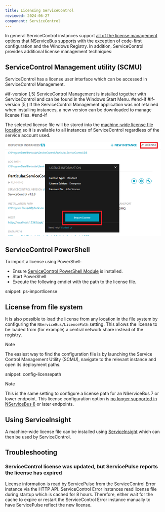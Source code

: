 ```yaml
---
title: Licensing ServiceControl
reviewed: 2024-06-27
component: ServiceControl
---
```


In general ServiceControl instances support [all of the license management options that NServiceBus supports](/nservicebus/licensing/#license-management) with the exception of code-first configuration and the Windows Registry. In addition, ServiceControl provides additional license management techniques:

## ServiceControl Management utility (SCMU)

ServiceControl has a license user interface which can be accessed in ServiceControl Management.

#if-version [,5)
ServiceControl Management is installed together with ServiceControl and can be found in the Windows Start Menu.
#end-if
#if-version [5,)
If the ServiceControl Management application was not retained when installing instances, a new version can be downloaded to manage license files.
#end-if

The selected license file will be stored into the [machine-wide license file location](/nservicebus/licensing/#license-management-machine-wide-license-location) so it is available to all instances of ServiceControl regardless of the service account used.

![](managementutil-addlicense.png 'width=500')

## ServiceControl PowerShell

To import a license using PowerShell:

 * Ensure [ServiceControl PowerShell Module](https://www.powershellgallery.com/packages/Particular.ServiceControl.Management) is installed.
 * Start PowerShell
 * Execute the following cmdlet with the path to the license file.

snippet: ps-importlicense

## License from file system

It is also possible to load the license from any location in the file system by configuring the `NServiceBus/LicensePath` setting. This allows the license to be loaded from (for example) a central network share instead of the registry.

> [!NOTE]
> The easiest way to find the configuration file is by launching the Service Control Management Utility (SCMU), navigate to the relevant instance and open its deployment paths.

snippet: config-licensepath

> [!NOTE]
> This is the same setting to configure a license path for an NServiceBus 7 or lower endpoint. This license configuration option is [no longer supported in NServiceBus 8](/nservicebus/upgrades/7to8/#change-to-license-file-locations) or later endpoints.

## Using ServiceInsight

A machine-wide license file can be installed using [ServiceInsight](/serviceinsight/license.md) which can then be used by ServiceControl.

## Troubleshooting

### ServiceControl license was updated, but ServicePulse reports the license has expired

License information is read by ServicePulse from the ServiceControl Error instance via the HTTP API. ServiceControl Error instances read license file during startup which is cached for 8 hours. Therefore, either wait for the cache to expire or restart the ServiceControl Error instance manually to have ServicePulse reflect the new license.

